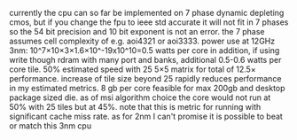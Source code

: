 currently the cpu can so far be implemented on 7 phase dynamic depleting cmos, but if you change the fpu to ieee std accurate it will not fit in 7 phases so the 54 bit precision and 10 bit exponent is not an error.
the 7 phase assumes cell complexity of e.g. aoi4321 or aoi3333.
power use at 12GHz 3nm:
10^7×10×3×1.6×10^-19x10^10=0.5 watts per core
in addition, if using write though rdram with many port and banks, additional 0.5-0.6 watts per core tile.
50% estimated speed with 25 5×5 matrix for total of 12.5× performance.
increase of tile size beyond 25 rapidly reduces performance in my estimated metrics.
8 gb per core feasible for max 200gb and desktop package sized die.
as of msi algorithm choice the core would not run at 50% with 25 tiles but at 45%. note that this is metric for running with significant cache miss rate.
as for 2nm I can't promise it is possible to beat or match this 3nm cpu
